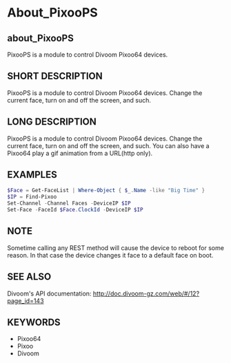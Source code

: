 # About_PixooPS

## about_PixooPS

PixooPS is a module to control Divoom Pixoo64 devices.
<!-- ```
ABOUT TOPIC NOTE:
The first header of the about topic should be the topic name.
The second header contains the lookup name used by the help system.

IE:
# Some Help Topic Name
## SomeHelpTopicFileName

This will be transformed into the text file
as `about_SomeHelpTopicFileName`.
Do not include file extensions.
The second header should have no spaces.
``` -->

## SHORT DESCRIPTION

PixooPS is a module to control Divoom Pixoo64 devices. Change the current face, turn on and off the screen, and such.

<!-- ```
ABOUT TOPIC NOTE:
About topics can be no longer than 80 characters wide when rendered to text.
Any topics greater than 80 characters will be automatically wrapped.
The generated about topic will be encoded UTF-8.
``` -->

## LONG DESCRIPTION

PixooPS is a module to control Divoom Pixoo64 devices. Change the current face, turn on and off the screen, and such. You can also have a Pixoo64 play a gif animation from a URL(http only).

<!-- ## Optional Subtopics

{{ Optional Subtopic Placeholder }} -->

## EXAMPLES

```powershell
$Face = Get-FaceList | Where-Object { $_.Name -like "Big Time" }
$IP = Find-Pixoo
Set-Channel -Channel Faces -DeviceIP $IP
Set-Face -FaceId $Face.ClockId -DeviceIP $IP
```

## NOTE

Sometime calling any REST method will cause the device to reboot for some reason. In that case the device changes it face to a default face on boot.

<!-- # TROUBLESHOOTING NOTE

{{ Troubleshooting Placeholder - Warns users of bugs}}

{{ Explains behavior that is likely to change with fixes }} -->

## SEE ALSO

Divoom's API documentation: <http://doc.divoom-gz.com/web/#/12?page_id=143>

## KEYWORDS

- Pixoo64
- Pixoo
- Divoom
